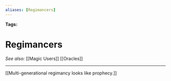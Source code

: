 ```yaml
---
aliases: [Regimancers]
---
```


**Tags:** 
# Regimancers
*See also:* [[Magic Users]] [[Oracles]]
___
[[Multi-generational regimancy looks like prophecy.]]